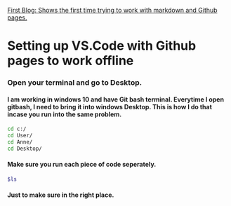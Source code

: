[First Blog: Shows the first time trying to work with markdown and Github pages.](https://annewhit.github.io/Learn-on-the-Go/first/)


# **Setting up VS.Code with Github pages to work offline**

### Open your terminal and go to Desktop.

#### I am working in windows 10 and have Git bash terminal.  Everytime I open gitbash, I need to bring it into windows Desktop. This is how I do that incase you run into the same problem.
```bash
cd c:/
cd User/
cd Anne/
cd Desktop/
```
#### Make sure you run each piece of code seperately. 
```bash
$ls
```
#### Just to make sure in the right place.


